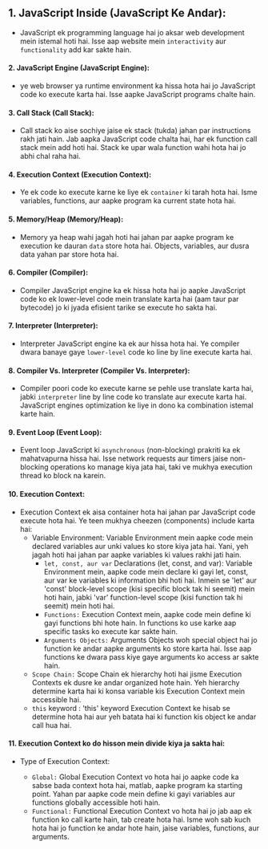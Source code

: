 ##  1. JavaScript Inside (JavaScript Ke Andar):

-  JavaScript ek programming language hai jo aksar web development mein istemal hoti hai. Isse aap website mein `interactivity` aur `functionality` add kar sakte hain.

####   2. JavaScript Engine (JavaScript Engine):

-  ye web browser ya runtime environment ka hissa hota hai jo JavaScript code ko execute karta hai. Isse aapke JavaScript programs chalte hain.

####  3. Call Stack (Call Stack):

-  Call stack ko aise sochiye jaise ek stack (tukda) jahan par instructions rakh jati hain. Jab aapka JavaScript code chalta hai, har ek function call stack mein add hoti hai. Stack ke upar wala function wahi hota hai jo abhi chal raha hai.

#### 4. Execution Context (Execution Context):

- Ye ek code ko execute karne ke liye ek `container` ki tarah hota hai. Isme variables, functions, aur aapke program ka current state hota hai.

#### 5. Memory/Heap (Memory/Heap):

- Memory ya heap wahi jagah hoti hai jahan par aapke program ke execution ke dauran `data` store hota hai. Objects, variables, aur dusra data yahan par store hota hai.

#### 6. Compiler (Compiler):
- Compiler JavaScript engine ka ek hissa hota hai jo aapke JavaScript code ko ek lower-level code mein translate karta hai (aam taur par bytecode) jo ki jyada efisient tarike se execute ho sakta hai.

####  7. Interpreter (Interpreter):

- Interpreter JavaScript engine ka ek aur hissa hota hai. Ye compiler dwara banaye gaye `lower-level` code ko line by line execute karta hai.

#### 8. Compiler Vs. Interpreter (Compiler Vs. Interpreter):

- Compiler poori code ko execute karne se pehle use translate karta hai, jabki `interpreter` line by line code ko translate aur execute karta hai. JavaScript engines optimization ke liye in dono ka combination istemal karte hain.

#### 9. Event Loop (Event Loop):

- Event loop JavaScript ki `asynchronous` (non-blocking) prakriti ka ek mahatvapurna hissa hai. Isse network requests aur timers jaise non-blocking operations ko manage kiya jata hai, taki ve mukhya execution thread ko block na karein.

#### 10.  Execution Context:

- Execution Context ek aisa container hota hai jahan par JavaScript code execute hota hai. Ye teen mukhya cheezen (components) include karta hai:
   -  Variable Environment: Variable Environment mein aapke code mein declared variables aur unki values ko store kiya jata hai. Yani, yeh jagah hoti hai jahan par aapke variables ki values rakhi jati 
                   hain.
        - `let, const, aur var` Declarations (let, const, and var): Variable Environment mein, aapke code mein declare ki gayi let, const, aur var ke variables ki information bhi hoti hai. Inmein se 'let' 
                   aur 'const' block-level scope (kisi specific block tak hi seemit) mein hoti hain, jabki 'var' function-level scope (kisi function tak hi seemit) mein hoti hai.
        -  `Functions:` Execution Context mein, aapke code mein define ki gayi functions bhi hote hain. In functions ko use karke aap specific tasks ko execute kar sakte hain.
        -  `Arguments Objects:` Arguments Objects woh special object hai jo function ke andar aapke arguments ko store karta hai. Isse aap functions ke dwara pass kiye gaye arguments ko access 
                  ar sakte hain.
  -   `Scope Chain:` Scope Chain ek hierarchy hoti hai jisme Execution Contexts ek dusre ke andar organized hote hain. Yeh hierarchy determine karta hai ki konsa variable kis Execution Context mein 
             accessible hai.
  -    `this` keyword : 'this' keyword Execution Context ke hisab se determine hota hai aur yeh batata hai ki function kis object ke andar call hua hai.

#### 11.  Execution Context ko do hisson mein divide kiya ja sakta hai:

 -  Type of Execution Context:

    -  `Global:` Global Execution Context vo hota hai jo aapke code ka sabse bada context hota hai, matlab, aapke program ka starting point. Yahan par aapke code mein define ki gayi variables aur 
                functions globally accessible hoti hain.
    -  `Functional:` Functional Execution Context vo hota hai jo jab aap ek function ko call karte hain, tab create hota hai. Isme woh sab kuch hota hai jo function ke andar hote hain, jaise 
              variables, functions, aur arguments.
   

